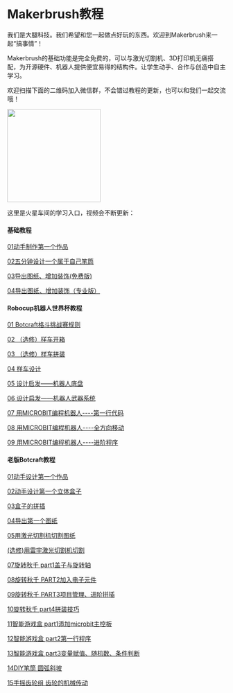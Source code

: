 # Makerbrush教程

我们是大腿科技。我们希望和您一起做点好玩的东西。欢迎到Makerbrush来一起“搞事情”！

Makerbrush的基础功能是完全免费的，可以与激光切割机、3D打印机无痛搭配，为开源硬件、机器人提供便宜易得的结构件。让学生动手、合作与创造中自主学习。

欢迎扫描下面的二维码加入微信群，不会错过教程的更新，也可以和我们一起交流哦！

<img src="../img/WechatIMG1189.jpeg" style="width: 215px; margin: unset;"/>

这里是火星车间的学习入口，视频会不断更新：

#### 基础教程
[01动手制作第一个作品](tutorials/tutorial01)

[02五分钟设计一个属于自己笔筒](tutorials/tutorial02)

[03导出图纸、增加装饰(免费版)](tutorials/tutorial03)

[04导出图纸、增加装饰（专业版）](tutorials/tutorial04)

#### Robocup机器人世界杯教程

[01 Botcraft格斗挑战赛规则](rcj/rcj1)

[02 （选修）样车开箱](rcj/rcj2)

[03 （选修）样车拼装](rcj/rcj3)

[04 样车设计](rcj/rcj4)

[05 设计启发——机器人底盘](rcj/rcj5)

[06 设计启发——机器人武器系统](rcj/rcj6)

[07 用MICROBIT编程机器人----第一行代码](rcj/rcj7)

[08 用MICROBIT编程机器人----全方向移动](rcj/rcj8)

[09 用MICROBIT编程机器人----进阶程序](rcj/rcj9)

#### 老版Botcraft教程

[01动手设计第一个作品](botcraft/tutorial1)

[02动手设计第一个立体盒子](botcraft/tutorial2/)

[03盒子的拼插](botcraft/tutorial3/)

[04导出第一个图纸](botcraft/tutorial4/)

[05用激光切割机切割图纸](botcraft/tutorial5/)

[(选修)用雷宇激光切割机切割](botcraft/tutorial6/)

[07旋转秋千 part1盖子与旋转轴](botcraft/tutorial7/)

[08旋转秋千 PART2加入电子元件](botcraft/tutorial8/)

[09旋转秋千 PART3项目管理、进阶拼插](botcraft/tutorial9/)

[10旋转秋千 part4拼装技巧](botcraft/tutorial10/)

[11智能游戏盒 part1添加microbit主控板](botcraft/tutorial11/)

[12智能游戏盒 part2第一行程序](botcraft/tutorial12/)

[13智能游戏盒 part3变量赋值、随机数、条件判断](botcraft/tutorial13/)

[14DIY笔筒 圆弧斜坡](botcraft/tutorial14/)

[15手摇齿轮组 齿轮的机械传动](botcraft/tutorial15/)
